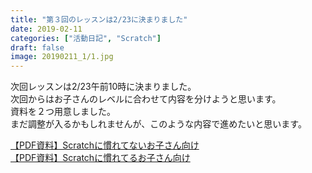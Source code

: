 ```yaml
---
title: "第３回のレッスンは2/23に決まりました"
date: 2019-02-11
categories: ["活動日記", "Scratch"]
draft: false
image: 20190211_1/1.jpg
---
```


次回レッスンは2/23午前10時に決まりました。  
次回からはお子さんのレベルに合わせて内容を分けようと思います。  
資料を２つ用意しました。  
まだ調整が入るかもしれませんが、このような内容で進めたいと思います。  

[【PDF資料】Scratchに慣れてないお子さん向け](https://drive.google.com/open?id=1JeJmwYB9JvhUHlXtq5ASkZ4cE5T-D55J)  
[【PDF資料】Scratchに慣れてるお子さん向け](https://drive.google.com/open?id=1sbpvB8JYPZErcDnK0D4izF4RUhh2SsdH)  
